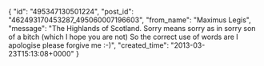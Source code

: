  {
   "id": "495347130501224",
   "post_id": "462493170453287_495060007196603",
   "from_name": "Maximus Legis",
   "message": "The Highlands of Scotland. Sorry means sorry as in sorry son of a bitch (which I hope you are not) So the correct use of words are I apologise please forgive me :-)",
   "created_time": "2013-03-23T15:13:08+0000"
 }
